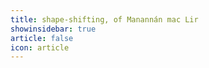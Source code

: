 ```yaml
---
title: shape-shifting, of Manannán mac Lir 
showinsidebar: true 
article: false 
icon: article 
---
```

